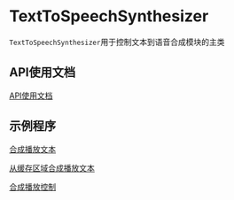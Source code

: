 # TextToSpeechSynthesizer

`TextToSpeechSynthesizer`用于控制文本到语音合成模块的主类

## API使用文档

[API使用文档](https://emakefun-arduino-library.github.io/emakefun_text_to_speech_synthesizer/classTextToSpeechSynthesizer.html)

## 示例程序

[合成播放文本](examples/synthesize_text/synthesize_text.ino)

[从缓存区域合成播放文本](examples/synthesize_from_cache/synthesize_from_cache.ino)

[合成播放控制](examples/synthesizing_control/synthesizing_control.ino)
